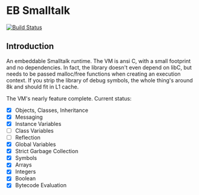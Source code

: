 # EB Smalltalk

[![Build Status](https://travis-ci.org/evanbowman/EB-Smalltalk.svg?branch=master)](https://travis-ci.org/evanbowman/EB-Smalltalk)

## Introduction

An embeddable Smalltalk runtime. The VM is ansi C, with a small footprint and no dependencies. In fact, the library doesn't even depend on libC, but needs to be passed malloc/free functions when creating an execution context. If you strip the library of debug symbols, the whole thing's around 8k and should fit in L1 cache.

The VM's nearly feature complete. Current status:
 - [x] Objects, Classes, Inheritance
 - [x] Messaging
 - [x] Instance Variables
 - [ ] Class Variables
 - [ ] Reflection
 - [x] Global Variables
 - [x] Strict Garbage Collection
 - [x] Symbols
 - [x] Arrays
 - [x] Integers
 - [x] Boolean
 - [x] Bytecode Evaluation
